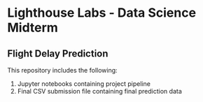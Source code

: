 # Lighthouse Labs - Data Science Midterm
## Flight Delay Prediction

This repository includes the following:
1. Jupyter notebooks containing project pipeline
2. Final CSV submission file containing final prediction data
